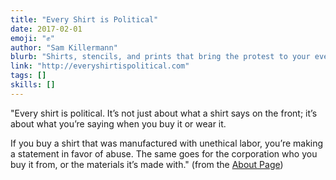 ```yaml
---
title: "Every Shirt is Political"
date: 2017-02-01
emoji: "✊"
author: "Sam Killermann"
blurb: "Shirts, stencils, and prints that bring the protest to your everyday."
link: "http://everyshirtispolitical.com"
tags: []
skills: []
---
```


"Every shirt is political. It’s not just about what a shirt says on the front; it’s about what you’re saying when you buy it or wear it.

If you buy a shirt that was manufactured with unethical labor, you’re making a statement in favor of abuse. The same goes for the corporation who you buy it from, or the materials it’s made with." (from the [About Page](https://everyshirtispolitical.com/about/))
